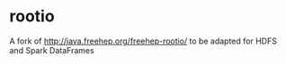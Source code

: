 # rootio
A fork of http://java.freehep.org/freehep-rootio/ to be adapted for HDFS and Spark DataFrames
